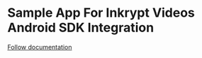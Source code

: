 # Sample App For Inkrypt Videos Android SDK Integration
[Follow documentation](https://github.com/inkryptvideos/android-maven-repo)